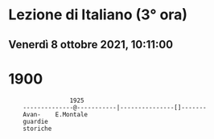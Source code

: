 # Lezione di Italiano (3° ora) 
## Venerdì 8 ottobre 2021, 10:11:00

# 1900

		             1925        
		--------------@-----------|---------------[]-------
		Avan-    E.Montale
		guardie
		storiche
<!--stackedit_data:
eyJoaXN0b3J5IjpbMTE3MDYyNzNdfQ==
-->